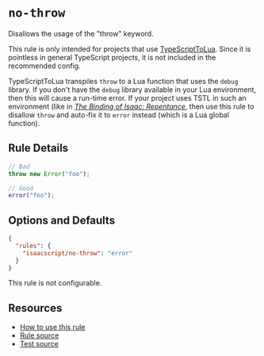 # `no-throw`

Disallows the usage of the "throw" keyword.

This rule is only intended for projects that use [TypeScriptToLua](https://typescripttolua.github.io/). Since it is pointless in general TypeScript projects, it is not included in the recommended config.

TypeScriptToLua transpiles `throw` to a Lua function that uses the `debug` library. If you don't have the `debug` library available in your Lua environment, then this will cause a run-time error. If your project uses TSTL in such an environment (like in [_The Binding of Isaac: Repentance_](https://store.steampowered.com/app/1426300/The_Binding_of_Isaac_Repentance/), then use this rule to disallow `throw` and auto-fix it to `error` instead (which is a Lua global function).

## Rule Details

```ts
// Bad
throw new Error("foo");

// Good
error("foo");
```

## Options and Defaults

```json
{
  "rules": {
    "isaacscript/no-throw": "error"
  }
}
```

This rule is not configurable.

## Resources

- [How to use this rule](../README.md#install--usage)
- [Rule source](../../src/rules/no-throw.ts)
- [Test source](../../tests/rules/no-throw.test.ts)
